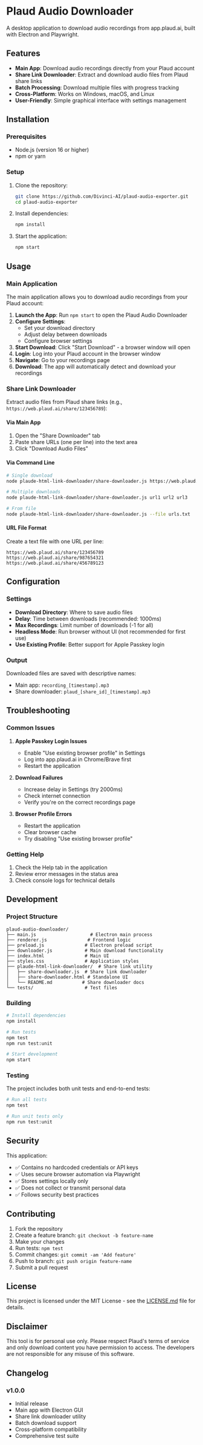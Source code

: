 # Plaud Audio Downloader

A desktop application to download audio recordings from app.plaud.ai, built with Electron and Playwright.

## Features

- **Main App**: Download audio recordings directly from your Plaud account
- **Share Link Downloader**: Extract and download audio files from Plaud share links
- **Batch Processing**: Download multiple files with progress tracking
- **Cross-Platform**: Works on Windows, macOS, and Linux
- **User-Friendly**: Simple graphical interface with settings management

## Installation

### Prerequisites

- Node.js (version 16 or higher)
- npm or yarn

### Setup

1. Clone the repository:
   ```bash
   git clone https://github.com/Divinci-AI/plaud-audio-exporter.git
   cd plaud-audio-exporter
   ```

2. Install dependencies:
   ```bash
   npm install
   ```

3. Start the application:
   ```bash
   npm start
   ```

## Usage

### Main Application

The main application allows you to download audio recordings from your Plaud account:

1. **Launch the App**: Run `npm start` to open the Plaud Audio Downloader
2. **Configure Settings**: 
   - Set your download directory
   - Adjust delay between downloads
   - Configure browser settings
3. **Start Download**: Click "Start Download" - a browser window will open
4. **Login**: Log into your Plaud account in the browser window
5. **Navigate**: Go to your recordings page
6. **Download**: The app will automatically detect and download your recordings

### Share Link Downloader

Extract audio files from Plaud share links (e.g., `https://web.plaud.ai/share/123456789`):

#### Via Main App
1. Open the "Share Downloader" tab
2. Paste share URLs (one per line) into the text area
3. Click "Download Audio Files"

#### Via Command Line
```bash
# Single download
node plaude-html-link-downloader/share-downloader.js https://web.plaud.ai/share/123456789

# Multiple downloads
node plaude-html-link-downloader/share-downloader.js url1 url2 url3

# From file
node plaude-html-link-downloader/share-downloader.js --file urls.txt
```

#### URL File Format
Create a text file with one URL per line:
```
https://web.plaud.ai/share/123456789
https://web.plaud.ai/share/987654321
https://web.plaud.ai/share/456789123
```

## Configuration

### Settings

- **Download Directory**: Where to save audio files
- **Delay**: Time between downloads (recommended: 1000ms)
- **Max Recordings**: Limit number of downloads (-1 for all)
- **Headless Mode**: Run browser without UI (not recommended for first use)
- **Use Existing Profile**: Better support for Apple Passkey login

### Output

Downloaded files are saved with descriptive names:
- Main app: `recording_[timestamp].mp3`
- Share downloader: `plaud_[share_id]_[timestamp].mp3`

## Troubleshooting

### Common Issues

1. **Apple Passkey Login Issues**
   - Enable "Use existing browser profile" in Settings
   - Log into app.plaud.ai in Chrome/Brave first
   - Restart the application

2. **Download Failures**
   - Increase delay in Settings (try 2000ms)
   - Check internet connection
   - Verify you're on the correct recordings page

3. **Browser Profile Errors**
   - Restart the application
   - Clear browser cache
   - Try disabling "Use existing browser profile"

### Getting Help

1. Check the Help tab in the application
2. Review error messages in the status area
3. Check console logs for technical details

## Development

### Project Structure

```
plaud-audio-downloader/
├── main.js                    # Electron main process
├── renderer.js               # Frontend logic
├── preload.js               # Electron preload script
├── downloader.js            # Main download functionality
├── index.html               # Main UI
├── styles.css               # Application styles
├── plaude-html-link-downloader/  # Share link utility
│   ├── share-downloader.js  # Share link downloader
│   ├── share-downloader.html # Standalone UI
│   └── README.md           # Share downloader docs
└── tests/                   # Test files
```

### Building

```bash
# Install dependencies
npm install

# Run tests
npm test
npm run test:unit

# Start development
npm start
```

### Testing

The project includes both unit tests and end-to-end tests:

```bash
# Run all tests
npm test

# Run unit tests only
npm run test:unit
```

## Security

This application:
- ✅ Contains no hardcoded credentials or API keys
- ✅ Uses secure browser automation via Playwright
- ✅ Stores settings locally only
- ✅ Does not collect or transmit personal data
- ✅ Follows security best practices

## Contributing

1. Fork the repository
2. Create a feature branch: `git checkout -b feature-name`
3. Make your changes
4. Run tests: `npm test`
5. Commit changes: `git commit -am 'Add feature'`
6. Push to branch: `git push origin feature-name`
7. Submit a pull request

## License

This project is licensed under the MIT License - see the [LICENSE.md](LICENSE.md) file for details.

## Disclaimer

This tool is for personal use only. Please respect Plaud's terms of service and only download content you have permission to access. The developers are not responsible for any misuse of this software.

## Changelog

### v1.0.0
- Initial release
- Main app with Electron GUI
- Share link downloader utility
- Batch download support
- Cross-platform compatibility
- Comprehensive test suite